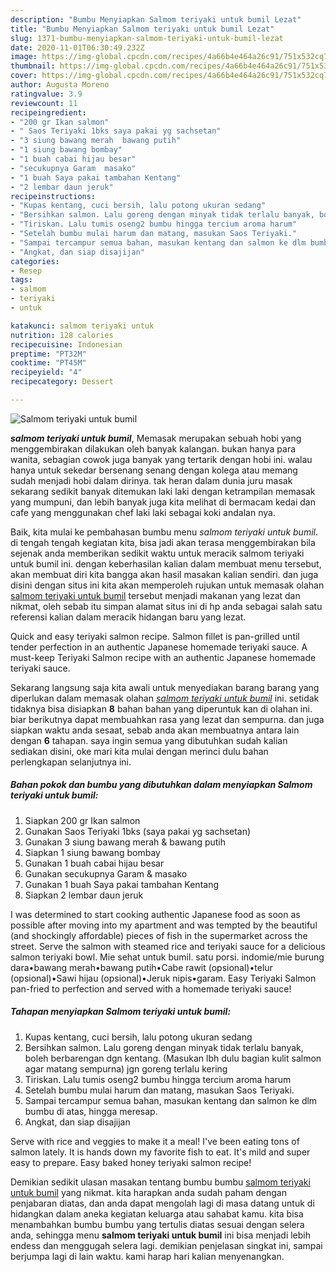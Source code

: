 ```yaml
---
description: "Bumbu Menyiapkan Salmom teriyaki untuk bumil Lezat"
title: "Bumbu Menyiapkan Salmom teriyaki untuk bumil Lezat"
slug: 1371-bumbu-menyiapkan-salmom-teriyaki-untuk-bumil-lezat
date: 2020-11-01T06:30:49.232Z
image: https://img-global.cpcdn.com/recipes/4a66b4e464a26c91/751x532cq70/salmom-teriyaki-untuk-bumil-foto-resep-utama.jpg
thumbnail: https://img-global.cpcdn.com/recipes/4a66b4e464a26c91/751x532cq70/salmom-teriyaki-untuk-bumil-foto-resep-utama.jpg
cover: https://img-global.cpcdn.com/recipes/4a66b4e464a26c91/751x532cq70/salmom-teriyaki-untuk-bumil-foto-resep-utama.jpg
author: Augusta Moreno
ratingvalue: 3.9
reviewcount: 11
recipeingredient:
- "200 gr Ikan salmon"
- " Saos Teriyaki 1bks saya pakai yg sachsetan"
- "3 siung bawang merah  bawang putih"
- "1 siung bawang bombay"
- "1 buah cabai hijau besar"
- "secukupnya Garam  masako"
- "1 buah Saya pakai tambahan Kentang"
- "2 lembar daun jeruk"
recipeinstructions:
- "Kupas kentang, cuci bersih, lalu potong ukuran sedang"
- "Bersihkan salmon. Lalu goreng dengan minyak tidak terlalu banyak, boleh berbarengan dgn kentang. (Masukan lbh dulu bagian kulit salmon agar matang sempurna) jgn goreng terlalu kering"
- "Tiriskan. Lalu tumis oseng2 bumbu hingga tercium aroma harum"
- "Setelah bumbu mulai harum dan matang, masukan Saos Teriyaki."
- "Sampai tercampur semua bahan, masukan kentang dan salmon ke dlm bumbu di atas, hingga meresap."
- "Angkat, dan siap disajijan"
categories:
- Resep
tags:
- salmom
- teriyaki
- untuk

katakunci: salmom teriyaki untuk 
nutrition: 128 calories
recipecuisine: Indonesian
preptime: "PT32M"
cooktime: "PT45M"
recipeyield: "4"
recipecategory: Dessert

---
```



![Salmom teriyaki untuk bumil](https://img-global.cpcdn.com/recipes/4a66b4e464a26c91/751x532cq70/salmom-teriyaki-untuk-bumil-foto-resep-utama.jpg)

<b><i>salmom teriyaki untuk bumil</i></b>, Memasak merupakan sebuah hobi yang menggembirakan dilakukan oleh banyak kalangan. bukan hanya para wanita, sebagian cowok juga banyak yang tertarik dengan hobi ini. walau hanya untuk sekedar bersenang senang dengan kolega atau memang sudah menjadi hobi dalam dirinya. tak heran dalam dunia juru masak sekarang sedikit banyak ditemukan laki laki dengan ketrampilan memasak yang mumpuni, dan lebih banyak juga kita melihat di bermacam kedai dan cafe yang menggunakan chef laki laki sebagai koki andalan nya.

Baik, kita mulai ke pembahasan bumbu menu <i>salmom teriyaki untuk bumil</i>. di tengah tengah kegiatan kita, bisa jadi akan terasa menggembirakan bila sejenak anda memberikan sedikit waktu untuk meracik salmom teriyaki untuk bumil ini. dengan keberhasilan kalian dalam membuat menu tersebut, akan membuat diri kita bangga akan hasil masakan kalian sendiri. dan juga disini dengan situs ini kita akan memperoleh rujukan untuk memasak olahan <u>salmom teriyaki untuk bumil</u> tersebut menjadi makanan yang lezat dan nikmat, oleh sebab itu simpan alamat situs ini di hp anda sebagai salah satu referensi kalian dalam meracik hidangan baru yang lezat.

Quick and easy teriyaki salmon recipe. Salmon fillet is pan-grilled until tender perfection in an authentic Japanese homemade teriyaki sauce. A must-keep Teriyaki Salmon recipe with an authentic Japanese homemade teriyaki sauce.


Sekarang langsung saja kita awali untuk menyediakan barang barang yang diperlukan dalam memasak olahan <u><i>salmom teriyaki untuk bumil</i></u> ini. setidak tidaknya bisa disiapkan <b>8</b> bahan bahan yang diperuntuk kan di olahan ini. biar berikutnya dapat membuahkan rasa yang lezat dan sempurna. dan juga siapkan waktu anda sesaat, sebab anda akan membuatnya antara lain dengan <b>6</b> tahapan. saya ingin semua yang dibutuhkan sudah kalian sediakan disini, oke mari kita mulai dengan merinci dulu bahan perlengkapan selanjutnya ini.

<!--inarticleads1-->

##### Bahan pokok dan bumbu yang dibutuhkan dalam menyiapkan Salmom teriyaki untuk bumil:

1. Siapkan 200 gr Ikan salmon
1. Gunakan  Saos Teriyaki 1bks (saya pakai yg sachsetan)
1. Gunakan 3 siung bawang merah &amp; bawang putih
1. Siapkan 1 siung bawang bombay
1. Gunakan 1 buah cabai hijau besar
1. Gunakan secukupnya Garam &amp; masako
1. Gunakan 1 buah Saya pakai tambahan Kentang
1. Siapkan 2 lembar daun jeruk


I was determined to start cooking authentic Japanese food as soon as possible after moving into my apartment and was tempted by the beautiful (and shockingly affordable) pieces of fish in the supermarket across the street. Serve the salmon with steamed rice and teriyaki sauce for a delicious salmon teriyaki bowl. Mie sehat untuk bumil. satu porsi. indomie/mie burung dara•bawang merah•bawang putih•Cabe rawit (opsional)•telur (opsional)•Sawi hijau (opsional)•Jeruk nipis•garam. Easy Teriyaki Salmon pan-fried to perfection and served with a homemade teriyaki sauce! 

<!--inarticleads2-->

##### Tahapan menyiapkan Salmom teriyaki untuk bumil:

1. Kupas kentang, cuci bersih, lalu potong ukuran sedang
1. Bersihkan salmon. Lalu goreng dengan minyak tidak terlalu banyak, boleh berbarengan dgn kentang. (Masukan lbh dulu bagian kulit salmon agar matang sempurna) jgn goreng terlalu kering
1. Tiriskan. Lalu tumis oseng2 bumbu hingga tercium aroma harum
1. Setelah bumbu mulai harum dan matang, masukan Saos Teriyaki.
1. Sampai tercampur semua bahan, masukan kentang dan salmon ke dlm bumbu di atas, hingga meresap.
1. Angkat, dan siap disajijan


Serve with rice and veggies to make it a meal! I&#39;ve been eating tons of salmon lately. It is hands down my favorite fish to eat. It&#39;s mild and super easy to prepare. Easy baked honey teriyaki salmon recipe! 

Demikian sedikit ulasan masakan tentang bumbu bumbu <u>salmom teriyaki untuk bumil</u> yang nikmat. kita harapkan anda sudah paham dengan penjabaran diatas, dan anda dapat mengolah lagi di masa datang untuk di hidangkan dalam aneka kegiatan keluarga atau sahabat kamu. kita bisa menambahkan bumbu bumbu yang tertulis diatas sesuai dengan selera anda, sehingga menu <b>salmom teriyaki untuk bumil</b> ini bisa menjadi lebih endess dan menggugah selera lagi. demikian penjelasan singkat ini, sampai berjumpa lagi di lain waktu. kami harap hari kalian menyenangkan.

